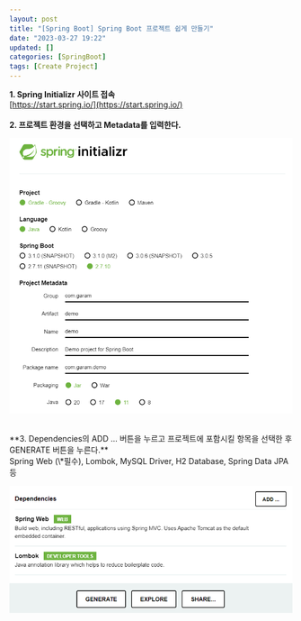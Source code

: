 ```yaml
---
layout: post
title: "[Spring Boot] Spring Boot 프로젝트 쉽게 만들기"
date: "2023-03-27 19:22"
updated: []
categories: [SpringBoot]
tags: [Create Project]
---
```


**1. Spring Initializr 사이트 접속**​<br>
[https://start.spring.io/](https://start.spring.io/)<br>
​<br>
**2. 프로젝트 환경을 선택하고 Metadata를 입력한다.**
<p align="center"><img src="/assets/img/posts/springboot-create-project-1.png" alt="springboot-create-project-1"></p>
​<br>
**3. Dependencies의 ADD ... 버튼을 누르고 프로젝트에 포함시킬 항목을 선택한 후 GENERATE 버튼을 누른다.**​<br>
Spring Web (\*필수), Lombok, MySQL Driver, H2 Database, Spring Data JPA 등​
<p align="center"><img src="/assets/img/posts/springboot-create-project-2.png" alt="springboot-create-project-2"></p>